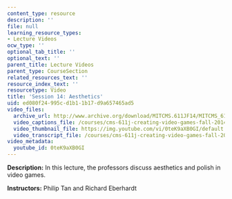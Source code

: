 ```yaml
---
content_type: resource
description: ''
file: null
learning_resource_types:
- Lecture Videos
ocw_type: ''
optional_tab_title: ''
optional_text: ''
parent_title: Lecture Videos
parent_type: CourseSection
related_resources_text: ''
resource_index_text: ''
resourcetype: Video
title: 'Session 14: Aesthetics'
uid: ed080f24-995c-d1b1-1b17-d9a657465ad5
video_files:
  archive_url: http://www.archive.org/download/MITCMS.611JF14/MITCMS_611JF14_lec14_300k.mp4
  video_captions_file: /courses/cms-611j-creating-video-games-fall-2014/b6aa920dc09a5c4cbd04a2b4903c9ef5_0teK9aXB0GI.vtt
  video_thumbnail_file: https://img.youtube.com/vi/0teK9aXB0GI/default.jpg
  video_transcript_file: /courses/cms-611j-creating-video-games-fall-2014/ca468cfd4ae3ea90fc14a29587b1bae6_0teK9aXB0GI.pdf
video_metadata:
  youtube_id: 0teK9aXB0GI
---
```


**Description:** In this lecture, the professors discuss aesthetics and polish in video games.

**Instructors:** Philip Tan and Richard Eberhardt